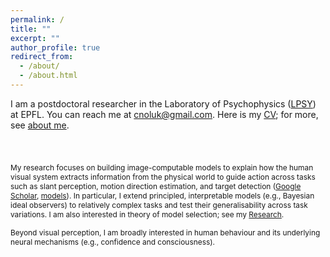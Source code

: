 ```yaml
---
permalink: /
title: ""
excerpt: ""
author_profile: true
redirect_from: 
  - /about/
  - /about.html
---
```


I am a postdoctoral researcher in the Laboratory of Psychophysics ([LPSY](https://www.epfl.ch/labs/lpsy/)) at EPFL. You can reach me at [cnoluk@gmail.com](mailto:cnoluk@gmail.com). Here is my [CV](http://canoluk.github.io/files/CV_CanOluk.pdf); for more, see [about me](https://canoluk.github.io/about_me/).

<div style="height:24px;"></div>


<span style="font-size: 85%;"> My research focuses on building image-computable models to explain how the human visual system extracts information from the physical world to guide action across tasks such as slant perception, motion direction estimation, and target detection ([Google Scholar](https://scholar.google.com/citations?user=NwCzTz8AAAAJ&hl=tr&oi=ao), [models](https://github.com/CanOluk)). In particular, I extend principled, interpretable models (e.g., Bayesian ideal observers) to relatively complex tasks and test their generalisability across task variations. I am also interested in theory of model selection; see my [Research](https://canoluk.github.io/research/).</span>

<span style="font-size: 85%;">Beyond visual perception, I am broadly interested in human behaviour and its underlying neural mechanisms (e.g., confidence and consciousness).</span>






